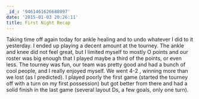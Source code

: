 ```yaml
---
_id_: '9461461626688097'
date: '2015-01-03 20:26:11'
title: First Night Recap
---
```


Taking time off again today for ankle healing and to undo whatever I did to it yesterday. I ended up playing a decent amount at the tourney. The ankle and knee did not feel great, but I limited myself to mostly O points and our roster was big enough that I played maybe a third of the points, or even less. The tourney was fun, our team was pretty good and had a bunch of cool people, and I really enjoyed myself. We went 4-2 , winning more than we lost (as I predicted). I played poorly the first game (started the tourney off with a turn on my first possession) but got better from there and had a solid finish in the last game (several layout Ds, a few goals, only one turn). 
